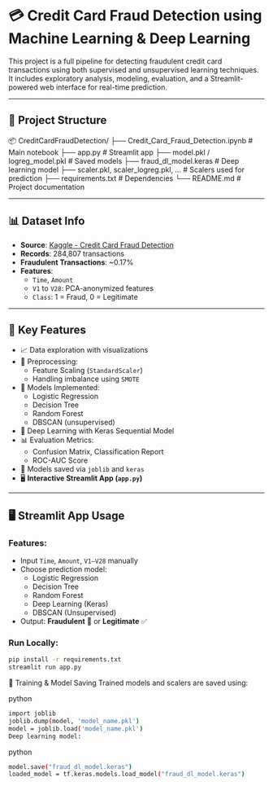 # 💳 Credit Card Fraud Detection using Machine Learning & Deep Learning

This project is a full pipeline for detecting fraudulent credit card transactions using both supervised and unsupervised learning techniques. It includes exploratory analysis, modeling, evaluation, and a Streamlit-powered web interface for real-time prediction.

---

## 📂 Project Structure
📦 CreditCardFraudDetection/
├── Credit_Card_Fraud_Detection.ipynb # Main notebook
├── app.py # Streamlit app
├── model.pkl / logreg_model.pkl # Saved models
├── fraud_dl_model.keras # Deep learning model
├── scaler.pkl, scaler_logreg.pkl, ... # Scalers used for prediction
├── requirements.txt # Dependencies
└── README.md # Project documentation


---

## 📊 Dataset Info

- **Source**: [Kaggle - Credit Card Fraud Detection](https://www.kaggle.com/datasets/mlg-ulb/creditcardfraud)
- **Records**: 284,807 transactions
- **Fraudulent Transactions**: ~0.17%
- **Features**:
  - `Time`, `Amount`
  - `V1` to `V28`: PCA-anonymized features
  - `Class`: 1 = Fraud, 0 = Legitimate

---

## 🚀 Key Features

- 📈 Data exploration with visualizations
- 🔄 Preprocessing:
  - Feature Scaling (`StandardScaler`)
  - Handling imbalance using `SMOTE`
- 🤖 Models Implemented:
  - Logistic Regression
  - Decision Tree
  - Random Forest
  - DBSCAN (unsupervised)
- 🧠 Deep Learning with Keras Sequential Model
- 📊 Evaluation Metrics:
  - Confusion Matrix, Classification Report
  - ROC-AUC Score
- 💾 Models saved via `joblib` and `keras`
- 🖥️ **Interactive Streamlit App (`app.py`)**

---

## 🖥️ Streamlit App Usage

### Features:
- Input `Time`, `Amount`, `V1–V28` manually
- Choose prediction model:
  - Logistic Regression
  - Decision Tree
  - Random Forest
  - Deep Learning (Keras)
  - DBSCAN (Unsupervised)
- Output: **Fraudulent** 🚨 or **Legitimate** ✅

### Run Locally:

```bash
pip install -r requirements.txt
streamlit run app.py
```
🧠 Training & Model Saving
Trained models and scalers are saved using:

python
```bash
import joblib
joblib.dump(model, 'model_name.pkl')
model = joblib.load('model_name.pkl')
Deep learning model:
```
python
```bash
model.save("fraud_dl_model.keras")
loaded_model = tf.keras.models.load_model("fraud_dl_model.keras")
```
